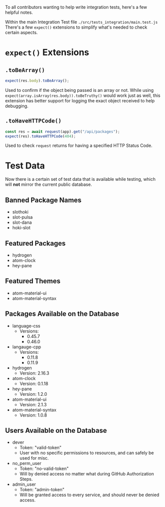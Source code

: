 To all contributors wanting to help write integration tests, here's a few helpful notes.

Within the main Integration Test file `./src/tests_integration/main.test.js` There's a few `expect()` extensions to simplify what's needed to check certain aspects.

# `expect()` Extensions

## `.toBeArray()`

```javascript
expect(res.body).toBeArray();
```

Used to confirm if the object being passed is an array or not. While using `expect(array.isArray(res.body)).toBeTruthy()` would work just as well, this extension has better support for logging the exact object received to help debugging.

## `.toHaveHTTPCode()`

```javascript
const res = await request(app).get("/api/packages");
expect(res).toHaveHTTPCode(404);
```

Used to check `request` returns for having a specified HTTP Status Code.

# Test Data

Now there is a certain set of test data that is available while testing, which will **not** mirror the current public database.

## Banned Package Names

- slothoki
- slot-pulsa
- slot-dana
- hoki-slot

## Featured Packages

- hydrogen
- atom-clock
- hey-pane

## Featured Themes

- atom-material-ui
- atom-material-syntax

## Packages Available on the Database

- language-css
  * Versions:
    - 0.45.7
    - 0.46.0
- langauge-cpp
  * Versions:
    - 0.11.8
    - 0.11.9
- hydrogen
  * Version: 2.16.3
- atom-clock
  * Version: 0.1.18
- hey-pane
  * Version: 1.2.0
- atom-material-ui
  * Version: 2.1.3
- atom-material-syntax
  * Version: 1.0.8

## Users Available on the Database

- dever
  * Token: "valid-token"
  * User with no specific permissions to resources, and can safely be used for misc.
- no_perm_user
  * Token: "no-valid-token"
  * Will by denied access no matter what during GitHub Authorization Steps.
- admin_user
  * Token: "admin-token"
  * Will be granted access to every service, and should never be denied access.
